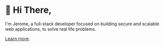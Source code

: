 # 👋 Hi There, #

I'm Jerome, a full-stack developer focused on building secure and scalable web applications, to solve real life problems.

[Learn more](http://www.jsadev.net/ "Learn more").

